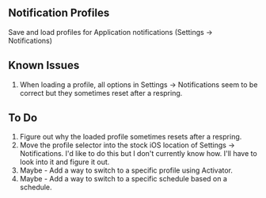 ## Notification Profiles
Save and load profiles for Application notifications (Settings -> Notifications)

## Known Issues
1. When loading a profile, all options in Settings -> Notifications seem to be correct but they sometimes reset after a respring.

## To Do
1. Figure out why the loaded profile sometimes resets after a respring.
2. Move the profile selector into the stock iOS location of Settings -> Notifications. I'd like to do this but I don't currently know how. I'll have to look into it and figure it out.
2. Maybe - Add a way to switch to a specific profile using Activator.
3. Maybe - Add a way to switch to a specific schedule based on a schedule.
